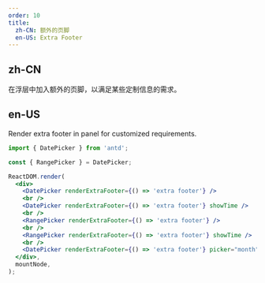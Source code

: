```yaml
---
order: 10
title:
  zh-CN: 额外的页脚
  en-US: Extra Footer
---
```


## zh-CN

在浮层中加入额外的页脚，以满足某些定制信息的需求。

## en-US

Render extra footer in panel for customized requirements.

```jsx
import { DatePicker } from 'antd';

const { RangePicker } = DatePicker;

ReactDOM.render(
  <div>
    <DatePicker renderExtraFooter={() => 'extra footer'} />
    <br />
    <DatePicker renderExtraFooter={() => 'extra footer'} showTime />
    <br />
    <RangePicker renderExtraFooter={() => 'extra footer'} />
    <br />
    <RangePicker renderExtraFooter={() => 'extra footer'} showTime />
    <br />
    <DatePicker renderExtraFooter={() => 'extra footer'} picker="month" />
  </div>,
  mountNode,
);
```
 